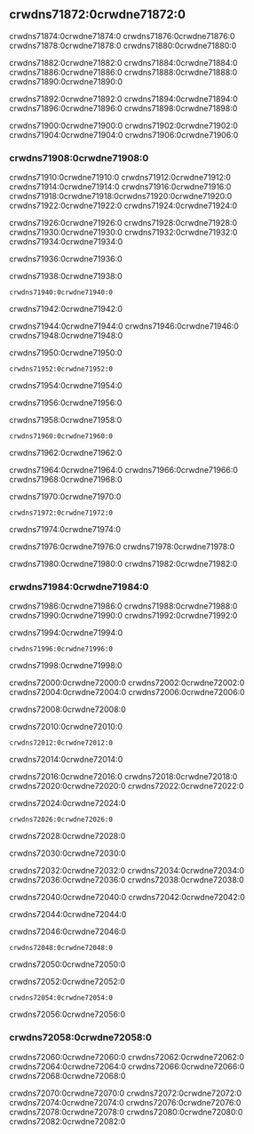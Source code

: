 ## crwdns71872:0crwdne71872:0

crwdns71874:0crwdne71874:0 crwdns71876:0crwdne71876:0 crwdns71878:0crwdne71878:0 crwdns71880:0crwdne71880:0

crwdns71882:0crwdne71882:0 crwdns71884:0crwdne71884:0 crwdns71886:0crwdne71886:0 crwdns71888:0crwdne71888:0 crwdns71890:0crwdne71890:0

crwdns71892:0crwdne71892:0 crwdns71894:0crwdne71894:0 crwdns71896:0crwdne71896:0 crwdns71898:0crwdne71898:0

crwdns71900:0crwdne71900:0 crwdns71902:0crwdne71902:0 crwdns71904:0crwdne71904:0 crwdns71906:0crwdne71906:0

### crwdns71908:0crwdne71908:0

crwdns71910:0crwdne71910:0 crwdns71912:0crwdne71912:0 crwdns71914:0crwdne71914:0 crwdns71916:0crwdne71916:0 crwdns71918:0crwdne71918:0<!-- ignore -->crwdns71920:0crwdne71920:0 crwdns71922:0crwdne71922:0 crwdns71924:0crwdne71924:0

crwdns71926:0crwdne71926:0 crwdns71928:0crwdne71928:0 crwdns71930:0crwdne71930:0 crwdns71932:0crwdne71932:0 crwdns71934:0crwdne71934:0

crwdns71936:0crwdne71936:0

<span class="filename">crwdns71938:0crwdne71938:0</span>

```rust,noplayground
crwdns71940:0crwdne71940:0
```

<span class="caption">crwdns71942:0crwdne71942:0</span>

crwdns71944:0crwdne71944:0 crwdns71946:0crwdne71946:0 crwdns71948:0crwdne71948:0

<span class="filename">crwdns71950:0crwdne71950:0</span>

```rust,noplayground
crwdns71952:0crwdne71952:0
```


<span class="caption">crwdns71954:0crwdne71954:0</span>

crwdns71956:0crwdne71956:0

<span class="filename">crwdns71958:0crwdne71958:0</span>

```rust,noplayground
crwdns71960:0crwdne71960:0
```


<span class="caption">crwdns71962:0crwdne71962:0</span>

crwdns71964:0crwdne71964:0 crwdns71966:0crwdne71966:0 crwdns71968:0crwdne71968:0

<span class="filename">crwdns71970:0crwdne71970:0</span>

```rust,noplayground
crwdns71972:0crwdne71972:0
```


<span class="caption">crwdns71974:0crwdne71974:0</span>

crwdns71976:0crwdne71976:0 crwdns71978:0crwdne71978:0

crwdns71980:0crwdne71980:0 crwdns71982:0crwdne71982:0

### crwdns71984:0crwdne71984:0

crwdns71986:0crwdne71986:0 crwdns71988:0crwdne71988:0 crwdns71990:0crwdne71990:0 crwdns71992:0crwdne71992:0

<span class="filename">crwdns71994:0crwdne71994:0</span>

```rust,noplayground
crwdns71996:0crwdne71996:0
```


<span class="caption">crwdns71998:0crwdne71998:0</span>

crwdns72000:0crwdne72000:0 crwdns72002:0crwdne72002:0 crwdns72004:0crwdne72004:0 crwdns72006:0crwdne72006:0

crwdns72008:0crwdne72008:0

<span class="filename">crwdns72010:0crwdne72010:0</span>

```rust,ignore
crwdns72012:0crwdne72012:0
```


<span class="caption">crwdns72014:0crwdne72014:0</span>

crwdns72016:0crwdne72016:0 crwdns72018:0crwdne72018:0 crwdns72020:0crwdne72020:0 crwdns72022:0crwdne72022:0

<span class="filename">crwdns72024:0crwdne72024:0</span>

```rust,ignore
crwdns72026:0crwdne72026:0
```


<span class="caption">crwdns72028:0crwdne72028:0</span>

crwdns72030:0crwdne72030:0

crwdns72032:0crwdne72032:0 crwdns72034:0crwdne72034:0 crwdns72036:0crwdne72036:0 crwdns72038:0crwdne72038:0

crwdns72040:0crwdne72040:0 crwdns72042:0crwdne72042:0

crwdns72044:0crwdne72044:0

<span class="filename">crwdns72046:0crwdne72046:0</span>

```rust,ignore,does_not_compile
crwdns72048:0crwdne72048:0
```


<span class="caption">crwdns72050:0crwdne72050:0</span>

crwdns72052:0crwdne72052:0

```console
crwdns72054:0crwdne72054:0
```

crwdns72056:0crwdne72056:0

### crwdns72058:0crwdne72058:0

crwdns72060:0crwdne72060:0<!-- ignore --> crwdns72062:0crwdne72062:0 crwdns72064:0crwdne72064:0 crwdns72066:0crwdne72066:0 crwdns72068:0crwdne72068:0

crwdns72070:0crwdne72070:0 crwdns72072:0crwdne72072:0 crwdns72074:0crwdne72074:0 crwdns72076:0crwdne72076:0 crwdns72078:0crwdne72078:0 crwdns72080:0crwdne72080:0
crwdns72082:0crwdne72082:0
